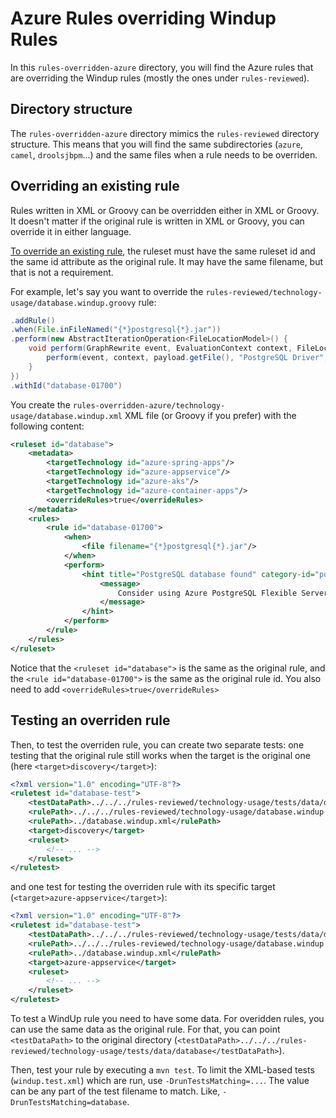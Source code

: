 Azure Rules overriding Windup Rules
===============

In this `rules-overridden-azure` directory, you will find the Azure rules that are overriding the Windup rules (mostly the ones under `rules-reviewed`).

Directory structure
-----------

The `rules-overridden-azure` directory mimics the `rules-reviewed` directory structure.
This means that you will find the same subdirectories (`azure`, `camel`, `droolsjbpm`...) and the same files when a rule needs to be overriden.

Overriding an existing rule
-----------

Rules written in XML or Groovy can be overridden either in XML or Groovy.
It doesn't matter if the original rule is written in XML or Groovy, you can override it in either language.

[To override an existing rule](https://windup.github.io/windup-documentation/website/docs/rules-development-guide/master.html#overriding-rules_rules-development-guide), the ruleset must have the same ruleset id and the same id attribute as the original rule.
It may have the same filename, but that is not a requirement.

For example, let's say you want to override the `rules-reviewed/technology-usage/database.windup.groovy` rule:


```groovy
.addRule()
.when(File.inFileNamed("{*}postgresql{*}.jar"))
.perform(new AbstractIterationOperation<FileLocationModel>() {
    void perform(GraphRewrite event, EvaluationContext context, FileLocationModel payload) {
        perform(event, context, payload.getFile(), "PostgreSQL Driver", true)
    }
})
.withId("database-01700")
```

You create the `rules-overridden-azure/technology-usage/database.windup.xml` XML file (or Groovy if you prefer) with the following content:

```xml
<ruleset id="database">
    <metadata>
        <targetTechnology id="azure-spring-apps"/>
        <targetTechnology id="azure-appservice"/>
        <targetTechnology id="azure-aks"/>
        <targetTechnology id="azure-container-apps"/>
        <overrideRules>true</overrideRules>
    </metadata>
    <rules>
        <rule id="database-01700">
            <when>
                <file filename="{*}postgresql{*}.jar"/>
            </when>
            <perform>
                <hint title="PostgreSQL database found" category-id="potential" effort="3">
                    <message>
                        Consider using Azure PostgreSQL Flexible Server.
                    </message>
                </hint>
            </perform>
        </rule>
    </rules>
</ruleset>
```

Notice that the `<ruleset id="database">` is the same as the original rule, and the `<rule id="database-01700">` is the same as the original rule id.
You also need to add `<overrideRules>true</overrideRules>`

Testing an overriden rule
-----------

Then, to test the overriden rule, you can create two separate tests:
one testing that the original rule still works when the target is the original one (here `<target>discovery</target>`):

```xml
<?xml version="1.0" encoding="UTF-8"?>
<ruletest id="database-test">
    <testDataPath>../../../rules-reviewed/technology-usage/tests/data/database</testDataPath>
    <rulePath>../../../rules-reviewed/technology-usage/database.windup.groovy</rulePath>
    <rulePath>../database.windup.xml</rulePath>
    <target>discovery</target>
    <ruleset>
        <!-- ... -->
    </ruleset>
</ruletest>
```

and one test for testing the overriden rule with its specific target (`<target>azure-appservice</target>`):

```xml
<?xml version="1.0" encoding="UTF-8"?>
<ruletest id="database-test">
    <testDataPath>../../../rules-reviewed/technology-usage/tests/data/database</testDataPath>
    <rulePath>../../../rules-reviewed/technology-usage/database.windup.groovy</rulePath>
    <rulePath>../database.windup.xml</rulePath>
    <target>azure-appservice</target>
    <ruleset>
        <!-- ... -->
    </ruleset>
</ruletest>
```

To test a WindUp rule you need to have some data.
For overidden rules, you can use the same data as the original rule.
For that, you can point `<testDataPath>` to the original directory (`<testDataPath>../../../rules-reviewed/technology-usage/tests/data/database</testDataPath>`).

Then, test your rule by executing a `mvn test`.
To limit the XML-based tests (`windup.test.xml`) which are run, use `-DrunTestsMatching=...`. 
The value can be any part of the test filename to match.
Like, `-DrunTestsMatching=database`.
